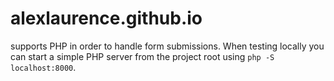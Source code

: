 # alexlaurence.github.io
supports PHP in order to handle form submissions. When testing locally you can
start a simple PHP server from the project root using `php -S localhost:8000`.
